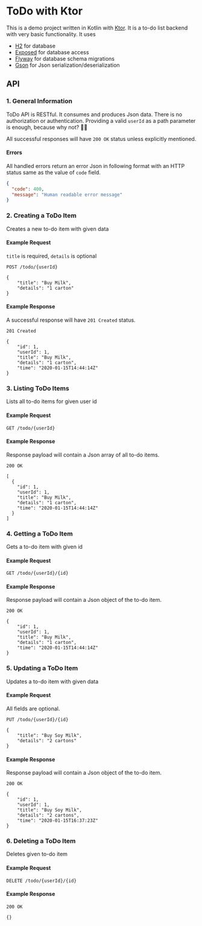 # ToDo with Ktor

This is a demo project written in Kotlin with [Ktor](https://ktor.io). It is a to-do list backend with very basic functionality. It uses

* [H2](https://www.h2database.com/) for database
* [Exposed](https://github.com/JetBrains/Exposed) for database access
* [Flyway](https://flywaydb.org) for database schema migrations
* [Gson](https://github.com/google/gson) for Json serialization/deserialization

## API

### 1. General Information

ToDo API is RESTful. It consumes and produces Json data. There is no authorization or authentication. Providing a valid `userId` as a path parameter is enough, because why not? 🤷🏻

All successful responses will have `200 OK` status unless explicitly mentioned.

#### Errors

All handled errors return an error Json in following format with an HTTP status same as the value of `code` field.

```json
{
  "code": 400,
  "message": "Human readable error message"
}
```

### 2. Creating a ToDo Item

Creates a new to-do item with given data

#### Example Request

`title` is required, `details` is optional

```
POST /todo/{userId}

{
    "title": "Buy Milk",
    "details": "1 carton"
}
```

#### Example Response

A successful response will have `201 Created` status.

```
201 Created

{
    "id": 1,
    "userId": 1,
    "title": "Buy Milk",
    "details": "1 carton",
    "time": "2020-01-15T14:44:14Z"
}
```

### 3. Listing ToDo Items

Lists all to-do items for given user id

#### Example Request

```
GET /todo/{userId}
```

#### Example Response

Response payload will contain a Json array of all to-do items.

```
200 OK

[
  {
    "id": 1,
    "userId": 1,
    "title": "Buy Milk",
    "details": "1 carton",
    "time": "2020-01-15T14:44:14Z"
  }
]
```

### 4. Getting a ToDo Item

Gets a to-do item with given id

#### Example Request

```
GET /todo/{userId}/{id}
```

#### Example Response

Response payload will contain a Json object of the to-do item.

```
200 OK

{
    "id": 1,
    "userId": 1,
    "title": "Buy Milk",
    "details": "1 carton",
    "time": "2020-01-15T14:44:14Z"
}
```

### 5. Updating a ToDo Item

Updates a to-do item with given data

#### Example Request

All fields are optional.

```
PUT /todo/{userId}/{id}

{
    "title": "Buy Soy Milk",
    "details": "2 cartons"
}
```

#### Example Response

Response payload will contain a Json object of the to-do item.

```
200 OK

{
    "id": 1,
    "userId": 1,
    "title": "Buy Soy Milk",
    "details": "2 cartons",
    "time": "2020-01-15T16:37:23Z"
}
```

### 6. Deleting a ToDo Item

Deletes given to-do item

#### Example Request

```
DELETE /todo/{userId}/{id}
```

#### Example Response

```
200 OK

{}
```
